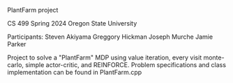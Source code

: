 PlantFarm project

CS 499
Spring 2024
Oregon State University

Participants:
Steven Akiyama
Greggory Hickman
Joseph Murche
Jamie Parker

Project to solve a "PlantFarm" MDP using value iteration, every visit monte-carlo, simple actor-critic, and REINFORCE.
Problem specifications and class implementation can be found in PlantFarm.cpp
